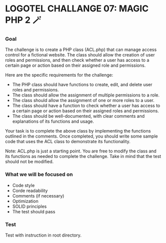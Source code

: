 # LOGOTEL CHALLANGE 07: MAGIC PHP 2 🪄

### Goal

The challenge is to create a PHP class (ACL.php) that can manage access control for a fictional website. The class should allow the creation of user roles and permissions, and then check whether a user has access to a certain page or action based on their assigned role and permissions.

Here are the specific requirements for the challenge:

 - The PHP class should have functions to create, edit, and delete user roles and permissions.
 - The class should allow the assignment of multiple permissions to a role.
 - The class should allow the assignment of one or more roles to a user.
 - The class should have a function to check whether a user has access to a certain page or action based on their assigned roles and permissions.
 - The class should be well-documented, with clear comments and explanations of its functions and usage.

Your task is to complete the above class by implementing the functions outlined in the comments. Once completed, you should write some sample code that uses the ACL class to demonstrate its functionality.

Note: ACL.php is just a starting point. You are free to modify the class and its functions as needed to complete the challenge. Take in mind that the test should not be modified.

### What we will be focused on

- Code style
- Corde readability
- Comments (if necessary)
- Optimization
- SOLID principles
- The test should pass

### Test

Test with instruction in root directory.
